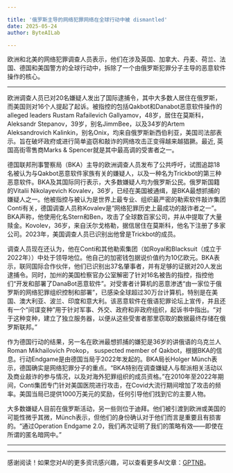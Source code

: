 ```yaml
---

title: '俄罗斯主导的网络犯罪网络在全球行动中被 dismantled'
date: 2025-05-24
author: ByteAILab

---
```


欧洲和北美的网络犯罪调查人员表示，他们在涉及英国、加拿大、丹麦、荷兰、法国、德国和美国警方的全球行动中，拆除了一个由俄罗斯犯罪分子主导的恶意软件操作的核心。

---
欧洲调查人员已对20名嫌疑人发出了国际逮捕令，其中大多数人居住在俄罗斯，而美国则对16个人提起了起诉。被指控的包括Qakbot和Danabot恶意软件操作的 alleged leaders Rustam Rafailevich Gallyamov，48岁，居住在莫斯科，Aleksandr Stepanov，39岁，别名JimmBee，以及34岁的Artem Aleksandrovich Kalinkin，别名Onix，均来自俄罗斯新西伯利亚，美国司法部表示。旨在破坏政府或进行简单盗窃和敲诈的网络攻击正变得越来越猖獗。最近, 英国高街零售商Marks & Spencer就是其中最高调的受害者之一。

德国联邦刑事警察局（BKA）主导的欧洲调查人员发布了公共呼吁，试图追踪18名被认为与Qakbot恶意软件家族有关的嫌疑人，以及一种名为Trickbot的第三种恶意软件。BKA及其国际同行表示，大多数嫌疑人均为俄罗斯公民。俄罗斯国籍的Vitalii Nikolayevich Kovalev，36岁，已经在美国被通缉，是BKA最想抓捕的嫌疑人之一。他被指控与被认为是世界上最专业、组织最严密的勒索软件敲诈集团Conti有关，德国调查人员称Kovalev是“网络犯罪历史上最成功的敲诈者之一”。BKA声称，他使用化名Stern和Ben，攻击了全球数百家公司，并从中提取了大量赎金。Kovolev，36岁，来自沃尔戈格勒，据信居住在莫斯科，他名下注册了多家公司。2023年，美国调查人员已识别出他曾是Trickbot的成员。

调查人员现在还认为，他在Conti和其他勒索集团（如Royal和Blacksuit（成立于2022年））中处于领导地位。他自己的加密钱包据说价值约为10亿欧元。BKA表示，联同国际合作伙伴，他们已识别出37名肇事者，并有足够的证据对20人发出逮捕令。同时，加州的美国检察官办公室解密了针对16名被告的指控，指控他们“开发和部署了DanaBot恶意软件”。对受害者计算机的恶意渗透“由一家位于俄罗斯的网络犯罪组织控制和部署”，已感染全球超过30万台计算机，特别是在美国、澳大利亚、波兰、印度和意大利。该恶意软件在俄语犯罪论坛上宣传，并且还有一个“间谍变种”用于针对军事、外交、政府和非政府组织，起诉书中指出。“对于这种变种，建立了独立服务器，以便从这些受害者那里窃取的数据最终存储在俄罗斯联邦。”

作为德国行动的结果，另一名在欧洲最想抓捕的嫌犯是36岁的讲俄语的乌克兰人Roman Mikhailovich Prokop， suspected member of Qakbot，根据BKA的信息。行动Endgame是由德国当局于2022年发起的。BKA局长Holger Münch表示，德国确实是网络犯罪分子的重点。“BKA特别在调查嫌疑人与帮派相关活动以及商业敲诈的参与情况，以及对海外犯罪组织的成员资格。”在2010年至2022年期间，Conti集团专门针对美国医院进行攻击，在Covid大流行期间增加了攻击的频率。美国当局已提供1000万美元的奖励，任何引导他们找到它的主要人物。

大多数嫌疑人目前在俄罗斯活动，另一些则位于迪拜。他们被引渡到欧洲或美国的可能性微乎其微，Münch表示，但他们的身份确认对于他们而言是重要且有损害的。“通过Operation Endgame 2.0，我们再次证明了我们的策略有效——即使在所谓的匿名暗网中。”

---
---
感谢阅读！如果您对AI的更多资讯感兴趣，可以查看更多AI文章：[GPTNB](https://gptnb.com)。